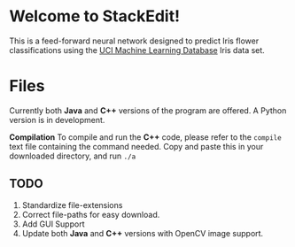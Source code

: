 # Welcome to StackEdit!

This is a feed-forward neural network designed to predict Iris flower classifications using the [UCI Machine Learning Database](https://archive.ics.uci.edu/ml/datasets/Iris) Iris data set.


# Files

Currently both **Java** and **C++** versions of the program are offered. A Python version is in development.

**Compilation**
To compile and run the **C++** code, please refer to the `compile` text file containing the command needed. Copy and paste this in your downloaded directory, and run `./a`

## TODO

1. Standardize file-extensions
2. Correct file-paths for easy download.
3. Add GUI Support
4. Update both **Java** and **C++** versions with OpenCV image support.
